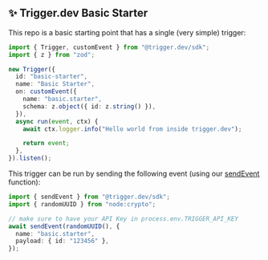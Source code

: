 ## ✨ Trigger.dev Basic Starter

This repo is a basic starting point that has a single (very simple) trigger:

```ts
import { Trigger, customEvent } from "@trigger.dev/sdk";
import { z } from "zod";

new Trigger({
  id: "basic-starter",
  name: "Basic Starter",
  on: customEvent({
    name: "basic.starter",
    schema: z.object({ id: z.string() }),
  }),
  async run(event, ctx) {
    await ctx.logger.info("Hello world from inside trigger.dev");

    return event;
  },
}).listen();
```

This trigger can be run by sending the following event (using our [sendEvent](https://docs.trigger.dev/functions/send-event) function):

```ts
import { sendEvent } from "@trigger.dev/sdk";
import { randomUUID } from "node:crypto";

// make sure to have your API Key in process.env.TRIGGER_API_KEY
await sendEvent(randomUUID(), {
  name: "basic.starter",
  payload: { id: "123456" },
});
```
